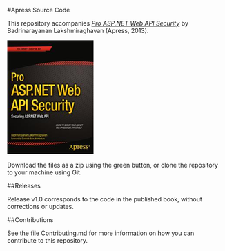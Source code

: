 #Apress Source Code

This repository accompanies [*Pro ASP.NET Web API Security*](http://www.apress.com/9781430257820) by Badrinarayanan Lakshmiraghavan (Apress, 2013).

![Cover image](9781430257820.jpg)

Download the files as a zip using the green button, or clone the repository to your machine using Git.

##Releases

Release v1.0 corresponds to the code in the published book, without corrections or updates.

##Contributions

See the file Contributing.md for more information on how you can contribute to this repository.
